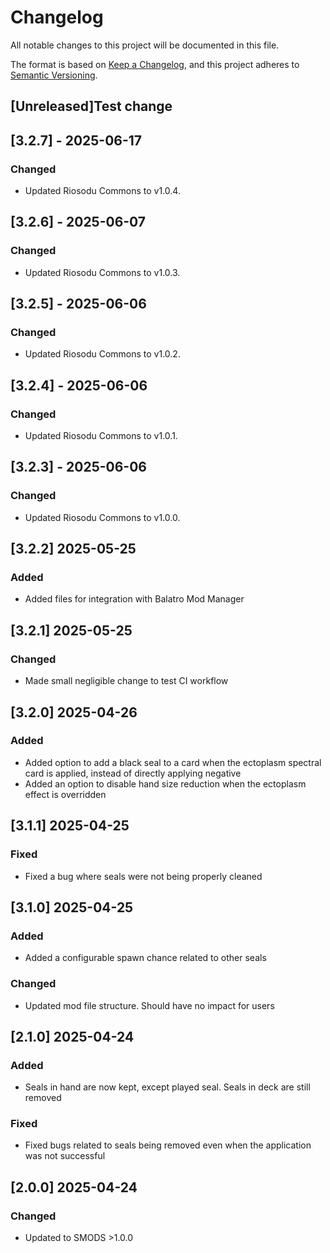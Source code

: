 # Changelog
All notable changes to this project will be documented in this file.

The format is based on [Keep a Changelog](https://keepachangelog.com/en/1.0.0/),
and this project adheres to [Semantic Versioning](https://semver.org/spec/v2.0.0.html).

## [Unreleased]Test change

## [3.2.7] - 2025-06-17

### Changed
- Updated Riosodu Commons to v1.0.4.

## [3.2.6] - 2025-06-07

### Changed
- Updated Riosodu Commons to v1.0.3.

## [3.2.5] - 2025-06-06

### Changed
- Updated Riosodu Commons to v1.0.2.

## [3.2.4] - 2025-06-06

### Changed
- Updated Riosodu Commons to v1.0.1.

## [3.2.3] - 2025-06-06

### Changed
- Updated Riosodu Commons to v1.0.0.

## [3.2.2] 2025-05-25
### Added
- Added files for integration with Balatro Mod Manager

## [3.2.1] 2025-05-25
### Changed
- Made small negligible change to test CI workflow

## [3.2.0] 2025-04-26
### Added
- Added option to add a black seal to a card when the ectoplasm spectral card is applied, instead of directly applying negative
- Added an option to disable hand size reduction when the ectoplasm effect is overridden

## [3.1.1] 2025-04-25
### Fixed
- Fixed a bug where seals were not being properly cleaned

## [3.1.0] 2025-04-25
### Added
- Added a configurable spawn chance related to other seals

### Changed
- Updated mod file structure. Should have no impact for users

## [2.1.0] 2025-04-24
### Added
- Seals in hand are now kept, except played seal. Seals in deck are still removed

### Fixed
- Fixed bugs related to seals being removed even when the application was not successful

## [2.0.0] 2025-04-24
### Changed
- Updated to SMODS >1.0.0
